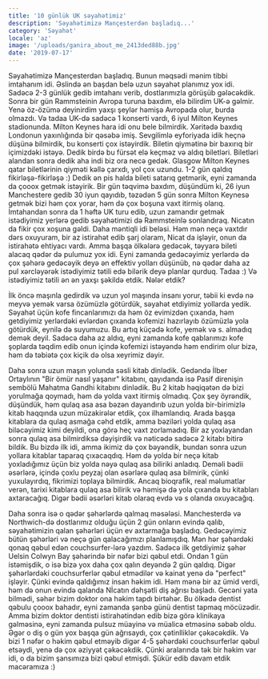 ```yaml
---
title: '10 günlük UK səyahətimiz'
description: 'Səyahətimizə Mançesterdən başladıq...'
category: 'Səyahət'
locale: 'az'
image: '/uploads/ganira_about_me_2413ded88b.jpg'
date: '2019-07-17'
---
```


Səyahətimizə Mançesterdən başladıq. Bunun məqsədi mənim tibbi imtahanım idi. Əslində ən başdan belə uzun səyahət planımız yox idi. Sadəcə 2-3 günlük gedib imtahanı verib, dostlarımızla görüşüb gələcəkdik. Sonra bir gün Rammsteinin Avropa turuna baxdım, elə bilirdim UK-ə gəlmir. Yenə öz-özümə deyinirdim yaxşı şeylər həmişə Avropada olur, burda olmazdı. Və tadaa UK-də sadəcə 1 konserti vardı, 6 iyul Milton Keynes stadionunda. Milton Keynes hara idi onu bele bilmirdik. Xəritədə baxdıq Londonun yaxınlığında bir qəsəbə imiş. Sevgilimlə eyforiyada idik heçnə düşünə bilmirdik, bu konserti çox istəyirdik. Biletin qiymətinə bir baxırıq bir içimizdəki istəyə. Dedik birdə bu fürsət elə keçməz və aldıq biletləri. Biletləri alandan sonra dedik aha indi biz ora necə gedək. Glasgow Milton Keynes qatar biletlərinin qiyməti kəllə çarxdı, yol çox uzundu. 1-2 gün qaldıq fikirləşə-fikirləşə :) Dedik ən pis halda bileti satarıq getmərik, eyni zamanda da çooox getmək istəyirik. Bir gün təqvimə baxdım, düşündüm ki, 26 iyun Manchestere gedib 30 iyun qayıdıb, təzədən 5 gün sonra Milton Keynesə getmək bizi həm çox yorar, həm də çox boşuna vaxt itirmiş olarıq. İmtahandan sonra da 1 həftə UK turu edib, uzun zamandır getmək istədiyimiz yerlərə gedib səyahətimizi də Rammsteinlə sonlandıraq. Nicatın da fikir çox xoşuna gəldi. Daha məntiqli idi beləsi. Həm mən neçə vaxtdır dərs oxuyuram, bir az istirahət edib şarj olaram, Nicat da işləyir, onun da istirahətə ehtiyacı vardı. Amma başqa ölkələrə  gedəcək, təyyarə bileti alacaq qədər də pulumuz yox idi. Eyni zamanda gedəcəyimiz yerlərdə də çox şəhərə gedəcəyik deyə ən effektiv yolları düşünüb, nə qədər daha az pul xərcləyərək istədiyimiz tətili edə bilərik deyə planlar qurduq. Tadaa :) Və istədiyimiz tətili ən ən yaxşı şəkildə etdik. Nələr etdik?

İlk öncə maşınla gedirdik və uzun yol maşında insanı yorur, təbii ki evdə nə meyvə yemək varsa özümüzlə götürdük, səyahət etdiyimiz yollarda yedik. Səyahət üçün kofe fincanlarımızı da həm öz evimizdən çıxanda, həm getdiyimiz yerlərdəki evlərdən çıxanda kofemizi hazırlayıb özümüzlə yola götürdük, eynilə də suyumuzu. Bu artıq küçədə kofe, yemək və s. almadıq demək deyil. Sadəcə daha az aldıq, eyni zamanda kofe qablarımızı kofe şoplarda təqdim edib onun içində kofemizi istəyəndə həm endirim olur bizə, həm də təbiətə çox kiçik də olsa xeyrimiz dəyir.

Daha sonra uzun maşın yolunda səsli kitab dinlədik. Gedəndə İlber Ortaylının "Bir ömür nasıl yaşanır" kitabını, qayıdanda isə Pasif direnişin sembölü Mahatma Gandhi kitabını dinlədik. Bu 2 kitab həqiqətən də bizi yorulmağa qoymadı, həm də yolda vaxt itirmiş olmadıq. Çox şey öyrəndik, düşündük, həm qulaq asa asa bəzən dayandırıb uzun yolda bir-birimizlə kitab haqqında uzun müzakirələr etdik, çox ilhamlandıq. Arada başqa kitablara da qulaq asmağa cəhd etdik, amma bəziləri yolda qulaq asa biləcəyimiz kimi deyildi, ona görə heç vaxt zorlamadıq. Bir az yoxlayandan sonra qulaq asa bilmirdiksə dəyişirdik və nəticədə sadəcə 2 kitabı bitirə bildik. Bu bizdə ilk idi, amma ikimiz də çox bəyəndik, bundan sonra uzun yollara kitablar taparaq çıxacaqdıq. Həm də yolda bir neçə kitab yoxladığımız üçün biz yolda nəyə qulaq asa biliriki anladıq. Deməli bədii əsərlərə, içində çoxlu peyzaj olan əsərlərə qulaq asa bilmirik, çünki yuxulayırdıq, fikrimizi toplaya bilmirdik. Ancaq bioqrafik, real məlumatlar verən, tarixi kitablara qulaq asa bilirik və həmişə də yola çıxanda bu kitabları axtaracağıq. Digər bədii əsərləri kitab olaraq evdə və s olanda oxuyacağıq.

Daha sonra isə o qədər şəhərlərdə qalmaq məsələsi. Manchesterdə və Northwich-də dostlarımız olduğu üçün 2 gün onların evində qalıb, səyahətimizin qalan şəhərləri üçün ev axtarmağa başladıq. Gedəcəyimiz bütün şəhərləri və neçə gün qalacağımızı planlamışdıq. Mən hər şəhərdəki qonaq qəbul edən couchsurfer-lərə yazdım. Sadəcə ilk getdiyimiz şəhər Uelsin Colwyn Bay şəhərində bir nəfər bizi qəbul etdi. Ondan 1 gün istəmişdik, o isə bizə yox daha çox qalın deyəndə 2 gün qaldıq. Digər şəhərlərdəki couchsurferlər qəbul etmədilər və kainat yenə də "perfect" işləyir. Çünki evində qaldığımız insan həkim idi. Həm mənə bir az ümid verdi, həm də onun evində qalanda Nİcatın dəhşətli diş ağrısı başladı. Gecəni yata bilmədi, səhər bizim doktor ona həkim tapdı birtəhər. Bu ölkədə dentist qəbulu çooox bahadır, eyni zamanda şənbə günü dentist tapmaq möcüzədir. Amma bizim doktor dentisti istirahətindən edib bizə görə klinikaya gəlməsinə, eyni zamanda pulsuz müayinə və müalicə etməsinə səbəb oldu.  Əgər o diş o gün yox başqa gün ağrısaydı, çox çətinlliklər çəkəcəkdik. Və bizi 1 nəfər o həkim qəbul etməyib digər 4-5 şəhərdəki couchsurferlər qəbul etsəydi, yenə də çox əziyyət çəkəcəkdik. Çünki aralarında tək bir həkim var idi, o da bizim şansımıza bizi qəbul etmişdi. Şükür edib davam etdik macəramıza :)
